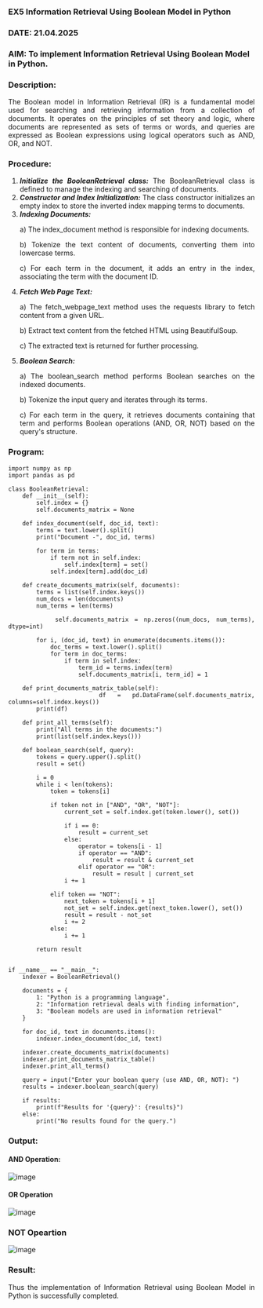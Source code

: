 ### EX5 Information Retrieval Using Boolean Model in Python
### DATE: 21.04.2025
### AIM: To implement Information Retrieval Using Boolean Model in Python.
### Description:
<div align = "justify">
The Boolean model in Information Retrieval (IR) is a fundamental model used for searching and retrieving information from a collection of documents. It operates on the principles of set theory and logic, where documents are represented as sets of terms or words, and queries are expressed as Boolean expressions using logical operators such as AND, OR, and NOT.
  
### Procedure:
1. ***Initialize the BooleanRetrieval class:*** The BooleanRetrieval class is defined to manage the indexing and searching of documents.
2. ***Constructor and Index Initialization:*** The class constructor initializes an empty index to store the inverted index mapping terms to documents.
3. ***Indexing Documents:***
    <p> a) The index_document method is responsible for indexing documents.
    <p> b) Tokenize the text content of documents, converting them into lowercase terms.
    <p> c) For each term in the document, it adds an entry in the index, associating the term with the document ID. </p>
4. ***Fetch Web Page Text:***
    <p>a) The fetch_webpage_text method uses the requests library to fetch content from a given URL.
    <p>b) Extract text content from the fetched HTML using BeautifulSoup.
    <p>c) The extracted text is returned for further processing.
5. ***Boolean Search:***
    <p>a) The boolean_search method performs Boolean searches on the indexed documents.
    <p>b) Tokenize the input query and iterates through its terms.
    <p>c) For each term in the query, it retrieves documents containing that term and performs Boolean operations (AND, OR, NOT) based on the query's structure.

### Program:
```
import numpy as np
import pandas as pd

class BooleanRetrieval:
    def __init__(self):
        self.index = {}
        self.documents_matrix = None

    def index_document(self, doc_id, text):
        terms = text.lower().split()
        print("Document -", doc_id, terms)

        for term in terms:
            if term not in self.index:
                self.index[term] = set()
            self.index[term].add(doc_id)

    def create_documents_matrix(self, documents):
        terms = list(self.index.keys())
        num_docs = len(documents)
        num_terms = len(terms)

        self.documents_matrix = np.zeros((num_docs, num_terms), dtype=int)

        for i, (doc_id, text) in enumerate(documents.items()):
            doc_terms = text.lower().split()
            for term in doc_terms:
                if term in self.index:
                    term_id = terms.index(term)
                    self.documents_matrix[i, term_id] = 1

    def print_documents_matrix_table(self):
        df = pd.DataFrame(self.documents_matrix, columns=self.index.keys())
        print(df)

    def print_all_terms(self):
        print("All terms in the documents:")
        print(list(self.index.keys()))

    def boolean_search(self, query):
        tokens = query.upper().split()
        result = set()

        i = 0
        while i < len(tokens):
            token = tokens[i]

            if token not in ["AND", "OR", "NOT"]:
                current_set = self.index.get(token.lower(), set())

                if i == 0:
                    result = current_set
                else:
                    operator = tokens[i - 1]
                    if operator == "AND":
                        result = result & current_set
                    elif operator == "OR":
                        result = result | current_set
                i += 1

            elif token == "NOT":
                next_token = tokens[i + 1]
                not_set = self.index.get(next_token.lower(), set())
                result = result - not_set
                i += 2
            else:
                i += 1

        return result


if __name__ == "__main__":
    indexer = BooleanRetrieval()

    documents = {
        1: "Python is a programming language",
        2: "Information retrieval deals with finding information",
        3: "Boolean models are used in information retrieval"
    }

    for doc_id, text in documents.items():
        indexer.index_document(doc_id, text)

    indexer.create_documents_matrix(documents)
    indexer.print_documents_matrix_table()
    indexer.print_all_terms()

    query = input("Enter your boolean query (use AND, OR, NOT): ")
    results = indexer.boolean_search(query)

    if results:
        print(f"Results for '{query}': {results}")
    else:
        print("No results found for the query.")

```
### Output:

#### AND Operation:
![image](https://github.com/user-attachments/assets/da6b388f-1acd-450d-bd41-ee31a165904c)

#### OR Operation
![image](https://github.com/user-attachments/assets/990c8b2c-98af-4d88-b80f-d9a69a5d16ed)

### NOT Opeartion
![image](https://github.com/user-attachments/assets/ee7b4f6d-02a1-43d6-9e0a-d939dc072059)

### Result:
Thus the implementation of Information Retrieval using Boolean Model in Python is successfully completed.

